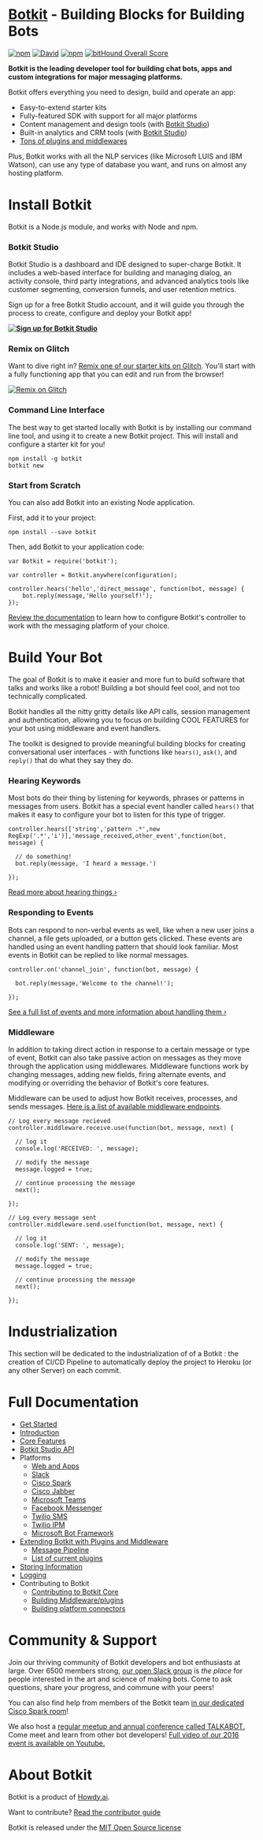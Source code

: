 # [Botkit](https://botkit.ai) - Building Blocks for Building Bots

[![npm](https://img.shields.io/npm/v/botkit.svg)](https://www.npmjs.com/package/botkit)
[![David](https://img.shields.io/david/howdyai/botkit.svg)](https://david-dm.org/howdyai/botkit)
[![npm](https://img.shields.io/npm/l/botkit.svg)](https://spdx.org/licenses/MIT)
[![bitHound Overall Score](https://www.bithound.io/github/howdyai/botkit/badges/score.svg)](https://www.bithound.io/github/howdyai/botkit)

**Botkit is the leading developer tool for building chat bots, apps and custom integrations for major messaging platforms.**

Botkit offers everything you need to design, build and operate an app:

* Easy-to-extend starter kits
* Fully-featured SDK with support for all major platforms
* Content management and design tools (with [Botkit Studio](https://studio.botkit.ai))
* Built-in analytics and CRM tools (with [Botkit Studio](https://studio.botkit.ai))
* [Tons of plugins and middlewares](https://botkit.ai/docs/readme-middlewares.html)

Plus, Botkit works with all the NLP services (like Microsoft LUIS and IBM Watson), can use any type of database you want, and runs on almost any hosting platform.

# Install Botkit
Botkit is a Node.js module, and works with Node and npm.

### **Botkit Studio**

Botkit Studio is a dashboard and IDE designed to super-charge Botkit. It includes a web-based interface for building and managing dialog, an activity console, third party integrations, and advanced analytics tools like customer segmenting, conversion funnels, and user retention metrics.

Sign up for a free Botkit Studio account, and it will guide you through the process to create, configure and deploy your Botkit app!

**[![Sign up for Botkit Studio](docs/studio.png)](https://studio.botkit.ai/signup?code=readme)**


### **Remix on Glitch**

Want to dive right in? [Remix one of our starter kits on Glitch](https://glitch.com/botkit). You'll start with a fully functioning app that you can edit and run from the browser!

 [![Remix on Glitch](docs/glitch.png)](https://glitch.com/botkit)


### **Command Line Interface**

The best way to get started locally with Botkit is by installing our command line tool, and using it to create a new Botkit project. This will install and configure a starter kit for you!

```
npm install -g botkit
botkit new
```

### **Start from Scratch**

You can also add Botkit into an existing Node application.

First, add it to your project:

```
npm install --save botkit
```

Then, add Botkit to your application code:

```
var Botkit = require('botkit');

var controller = Botkit.anywhere(configuration);

controller.hears('hello','direct_message', function(bot, message) {
    bot.reply(message,'Hello yourself!');
});
```

[Review the documentation](https://botkit.ai/docs/) to learn how to configure Botkit's controller to work with the messaging platform of your choice.

# Build Your Bot

The goal of Botkit is to make it easier and more fun to build software that talks and works like a robot! Building a bot should feel cool, and not too technically complicated.

Botkit handles all the nitty gritty details like
API calls, session management and authentication,
allowing you to focus on building COOL FEATURES for your
bot using middleware and event handlers.

The toolkit is designed to provide meaningful building blocks for creating conversational user interfaces - with functions like `hears()`, `ask()`, and `reply()` that do what they say they do.

### Hearing Keywords

Most bots do their thing by listening for keywords, phrases or patterns in messages from users. Botkit has a special event handler called `hears()` that makes it easy to configure your bot to listen for this type of trigger.

```
controller.hears(['string','pattern .*',new RegExp('.*','i')],'message_received,other_event',function(bot, message) {

  // do something!
  bot.reply(message, 'I heard a message.')

});
```

[Read more about hearing things &rsaquo;](https://botkit.ai/docs/core.html#matching-patterns-and-keywords-with-hears)

### Responding to Events

Bots can respond to non-verbal events as well, like when a new user joins a channel, a file gets uploaded, or a button gets clicked. These events are handled using an event handling pattern that should look familiar. Most events in Botkit can be replied to like normal messages.

```
controller.on('channel_join', function(bot, message) {

  bot.reply(message,'Welcome to the channel!');

});
```

[See a full list of events and more information about handling them &rsaquo;](https://botkit.ai/docs/core.html#receiving-messages-and-events)

### Middleware

In addition to taking direct action in response to a certain message or type of event, Botkit can also take passive action on messages as they move through the application using middlewares. Middleware functions work by changing messages, adding new fields, firing alternate events, and modifying or overriding the behavior of Botkit's core features.

Middleware can be used to adjust how Botkit receives, processes, and sends messages. [Here is a list of available middleware endpoints](https://botkit.ai/docs/readme-pipeline.html).

```
// Log every message recieved
controller.middleware.receive.use(function(bot, message, next) {

  // log it
  console.log('RECEIVED: ', message);

  // modify the message
  message.logged = true;

  // continue processing the message
  next();

});

// Log every message sent
controller.middleware.send.use(function(bot, message, next) {

  // log it
  console.log('SENT: ', message);

  // modify the message
  message.logged = true;

  // continue processing the message
  next();

});
```
# Industrialization

This section will be dedicated to the industrialization of of a Botkit : the creation of CI/CD Pipeline to automatically deploy the project to Heroku (or any other Server) on each commit. 



# Full Documentation

* [Get Started](https://botkit.ai/getstarted.html)
* [Introduction](https://botkit.ai/docs/)
* [Core Features](https://botkit.ai/docs/core.html)
* [Botkit Studio API](https://botkit.ai/docs/readme-studio.html)
* Platforms
  * [Web and Apps](https://botkit.ai/docs/readme-web.html)
  * [Slack](https://botkit.ai/docs/readme-slack.html)
  * [Cisco Spark](https://botkit.ai/docs/readme-ciscospark.html)
  * [Cisco Jabber](https://botkit.ai/docs/readme-ciscojabber.html)
  * [Microsoft Teams](https://botkit.ai/docs/readme-teams.html)
  * [Facebook Messenger](https://botkit.ai/docs/readme-facebook.html)
  * [Twilio SMS](https://botkit.ai/docs/readme-twiliosms.html)
  * [Twilio IPM](https://botkit.ai/docs/readme-twilioipm.html)
  * [Microsoft Bot Framework](https://botkit.ai/docs/readme-botframework.html)
* [Extending Botkit with Plugins and Middleware](https://botkit.ai/docs/middleware.html)
  * [Message Pipeline](https://botkit.ai/docs/readme-pipeline.html)
  * [List of current plugins](https://botkit.ai/docs/readme-middlewares.html)
* [Storing Information](https://botkit.ai/docs/storage.html)
* [Logging](https://botkit.ai/docs/logging.html)
* Contributing to Botkit
  * [Contributing to Botkit Core](CONTRIBUTING.md)
  * [Building Middleware/plugins](docs/howto/build_middleware.md)
  * [Building platform connectors](docs/howto/build_connector.md)


# Community & Support

Join our thriving community of Botkit developers and bot enthusiasts at large.
Over 6500 members strong, [our open Slack group](https://community.botkit.ai) is
_the place_ for people interested in the art and science of making bots.
Come to ask questions, share your progress, and commune with your peers!

You can also find help from members of the Botkit team [in our dedicated Cisco Spark room](https://eurl.io/#SyNZuomKx)!

We also host a [regular meetup and annual conference called TALKABOT.](https://talkabot.ai)
Come meet and learn from other bot developers! [Full video of our 2016 event is available on Youtube.](https://www.youtube.com/playlist?list=PLD3JNfKLDs7WsEHSal2cfwG0Fex7A6aok)

# About Botkit

Botkit is a product of [Howdy.ai](https://howdy.ai).

Want to contribute? [Read the contributor guide](CONTRIBUTING.md)

Botkit is released under the [MIT Open Source license](LICENSE.md)
